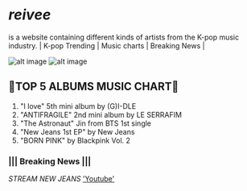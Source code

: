 # *reivee* 
 is a website containing different kinds of artists from the K-pop music industry. | K-pop  Trending | Music charts | Breaking News |

![alt image](https://64.media.tumblr.com/b31966f3833a8f3d34df6d927fecd9ad/d9c642f23bd55d81-b7/s540x810/f20abd042f5eeab746d9c4282b4fc74bac8bd6b3.gifv)
![alt image](https://64.media.tumblr.com/2044be442a9b9c91295d53f3dfa17a5a/d9c642f23bd55d81-69/s540x810/d01dc4cdb4f9dba955d43015d56772bf951dcbcd.gifv)


## **🎉TOP 5 ALBUMS MUSIC CHART🎉** 
1. "I love" 5th mini album by (G)I-DLE
2. "ANTIFRAGILE" 2nd mini album by LE SERRAFIM 
3. "The Astronaut" Jin from BTS 1st single 
4. "New Jeans 1st EP" by New Jeans 
5. "BORN PINK" by Blackpink Vol. 2

### ||| **Breaking News** |||
*STREAM NEW JEANS* ['Youtube'](https://www.youtube.com/watch?v=Gw2jHej29QE)
